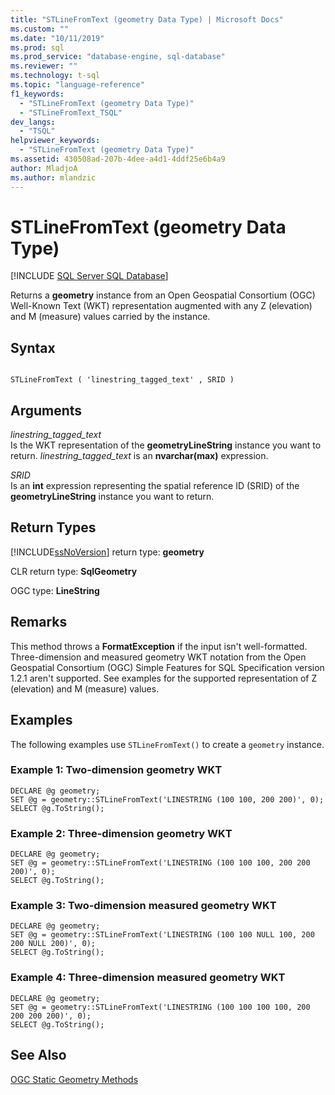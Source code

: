 ```yaml
---
title: "STLineFromText (geometry Data Type) | Microsoft Docs"
ms.custom: ""
ms.date: "10/11/2019"
ms.prod: sql
ms.prod_service: "database-engine, sql-database"
ms.reviewer: ""
ms.technology: t-sql
ms.topic: "language-reference"
f1_keywords: 
  - "STLineFromText (geometry Data Type)"
  - "STLineFromText_TSQL"
dev_langs: 
  - "TSQL"
helpviewer_keywords: 
  - "STLineFromText (geometry Data Type)"
ms.assetid: 430508ad-207b-4dee-a4d1-4ddf25e6b4a9
author: MladjoA
ms.author: mlandzic 
---
```

# STLineFromText (geometry Data Type)
[!INCLUDE [SQL Server SQL Database](../../includes/applies-to-version/sql-asdb.md)]

Returns a **geometry** instance from an Open Geospatial Consortium (OGC) Well-Known Text (WKT) representation augmented with any Z (elevation) and M (measure) values carried by the instance.
  
## Syntax  
  
```  
  
STLineFromText ( 'linestring_tagged_text' , SRID )  
```  
  
## Arguments  
 *linestring_tagged_text*  
 Is the WKT representation of the **geometryLineString** instance you want to return. *linestring_tagged_text* is an **nvarchar(max)** expression.  
  
 *SRID*  
 Is an **int** expression representing the spatial reference ID (SRID) of the **geometryLineString** instance you want to return.  
  
## Return Types  
 [!INCLUDE[ssNoVersion](../../includes/ssnoversion-md.md)] return type: **geometry**  
  
 CLR return type: **SqlGeometry**  
  
 OGC type: **LineString**  
  
## Remarks  
This method throws a **FormatException** if the input isn't well-formatted. Three-dimension and measured geometry WKT notation from the Open Geospatial Consortium (OGC) Simple Features for SQL Specification version 1.2.1 aren't supported. See examples for the supported representation of Z (elevation) and M (measure) values.
  
## Examples  
 The following examples use `STLineFromText()` to create a `geometry` instance.

### Example 1: Two-dimension geometry WKT
```  
DECLARE @g geometry;  
SET @g = geometry::STLineFromText('LINESTRING (100 100, 200 200)', 0);  
SELECT @g.ToString();  
```  
  
### Example 2: Three-dimension geometry WKT
```  
DECLARE @g geometry;  
SET @g = geometry::STLineFromText('LINESTRING (100 100 100, 200 200 200)', 0);  
SELECT @g.ToString();  
``` 

### Example 3: Two-dimension measured geometry WKT
```  
DECLARE @g geometry;  
SET @g = geometry::STLineFromText('LINESTRING (100 100 NULL 100, 200 200 NULL 200)', 0);  
SELECT @g.ToString();  
``` 

### Example 4: Three-dimension measured geometry WKT
```  
DECLARE @g geometry;  
SET @g = geometry::STLineFromText('LINESTRING (100 100 100 100, 200 200 200 200)', 0);  
SELECT @g.ToString();  
``` 
## See Also  
 [OGC Static Geometry Methods](../../t-sql/spatial-geometry/ogc-static-geometry-methods.md)  
  
  

